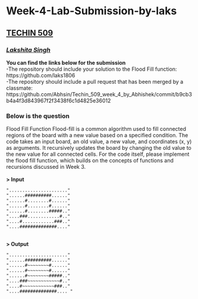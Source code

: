 # Week-4-Lab-Submission-by-laks
<H2><u>TECHIN 509</H2></u>
<h3> <i> <u>Lakshita Singh </i> </u></h3>
<p></p>
<b>You can find the links below for the submission</b> <br>
    -The repository should include your solution to the Flood Fill function: <br>
https://github.com/laks1806<br>
    -The repository should include a pull request that has been merged by a classmate: https://github.com/Abhsin/Techin_509_week_4_by_Abhishek/commit/b9cb3b4a4f3d843967f2f3438f6c1d4825e36012<br>
    
<h3> Below is the question</h3>
Flood Fill Function Flood-fill is a common algorithm used to fill connected regions of the board with a new value based on a specified condition. The code takes an input board, an old value, a new value, and coordinates (x, y) as arguments. It recursively updates the board by changing the old value to the new value for all connected cells.  
For the code itself, please implement the flood fill function, which builds on the concepts of functions and recursions discussed in Week 3.
<br>
<br>
<b> > Input </b>

    "......................"
    "......##########......"
    "......#........#......"
    "......#........#......"
    "......#........#####.."
    "....###............#.."
    "....#............###.."
    "....##############...."

<br> 
<b> > Output</b>

    "......................"
    "......##########......"
    "......#~~~~~~~~#......"
    "......#~~~~~~~~#......"
    "......#~~~~~~~~#####.."
    "....###~~~~~~~~~~~~#.."
    "....#~~~~~~~~~~~~###.."
    "....##############.... "
